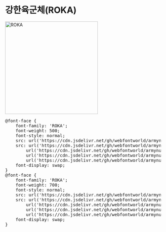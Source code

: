 # 강한육군체(ROKA)

<a href="https://wess.tistory.com/246" target="_blank">
    <img src="https://webfontworld.github.io/armynuri/ROKA.jpg" alt="ROKA" style="width:300px">
</a>

<pre>
@font-face {
    font-family: 'ROKA';
    font-weight: 500;
    font-style: normal;
    src: url('https://cdn.jsdelivr.net/gh/webfontworld/armynuri/ROKAMedium.eot');
    src: url('https://cdn.jsdelivr.net/gh/webfontworld/armynuri/ROKAMedium.eot?#iefix') format('embedded-opentype'),
        url('https://cdn.jsdelivr.net/gh/webfontworld/armynuri/ROKAMedium.woff2') format('woff2'),
        url('https://cdn.jsdelivr.net/gh/webfontworld/armynuri/ROKAMedium.woff') format('woff'),
        url('https://cdn.jsdelivr.net/gh/webfontworld/armynuri/ROKAMedium.ttf') format("truetype");
    font-display: swap;
}
@font-face {
    font-family: 'ROKA';
    font-weight: 700;
    font-style: normal;
    src: url('https://cdn.jsdelivr.net/gh/webfontworld/armynuri/ROKABold.eot');
    src: url('https://cdn.jsdelivr.net/gh/webfontworld/armynuri/ROKABold.eot?#iefix') format('embedded-opentype'),
        url('https://cdn.jsdelivr.net/gh/webfontworld/armynuri/ROKABold.woff2') format('woff2'),
        url('https://cdn.jsdelivr.net/gh/webfontworld/armynuri/ROKABold.woff') format('woff'),
        url('https://cdn.jsdelivr.net/gh/webfontworld/armynuri/ROKABold.ttf') format("truetype");
    font-display: swap;
}
</pre>

